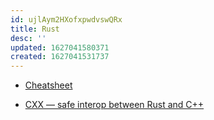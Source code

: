 ```yaml
---
id: ujlAym2HXofxpwdvswQRx
title: Rust
desc: ''
updated: 1627041580371
created: 1627041531737
---
```


- [Cheatsheet](https://cheats.rs/)

- [CXX — safe interop between Rust and C++](https://cxx.rs/)
